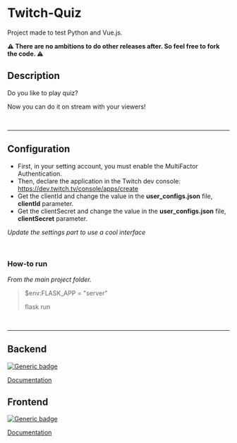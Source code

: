 # Twitch-Quiz

Project made to test Python and Vue.js. 

**⚠ There are no ambitions to do other releases after. So feel free to fork the code. ⚠**

## Description
Do you like to play quiz?

Now you can do it on stream with your viewers!

<br/>

---

## Configuration

- First, in your setting account, you must enable the MultiFactor Authentication.
- Then, declare the application in the Twitch dev console: https://dev.twitch.tv/console/apps/create
- Get the clientId and change the value in the **user_configs.json** file, **clientId** parameter. 
- Get the clientSecret and change the value in the **user_configs.json** file, **clientSecret** parameter. 

*Update the settings part to use a cool interface*

<br/>

### How-to run
*From the main project folder.*
> $env:FLASK_APP = "server"
>
> flask run

<br/>


---

## Backend
[![Generic badge](https://img.shields.io/badge/Language-Python%20Flask-303f9f.svg)](https://shields.io/)

[Documentation](documentation/backend.md)

## Frontend
[![Generic badge](https://img.shields.io/badge/Language-Vue.js-303f9f.svg)](https://shields.io/)

[Documentation](documentation/frontend.md)
